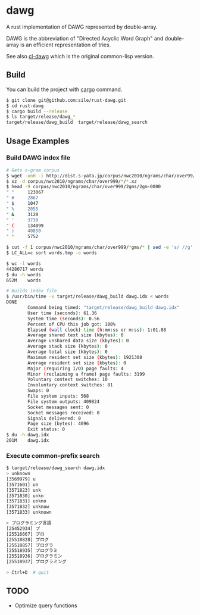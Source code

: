 dawg
====

A rust implementation of DAWG represented by double-array.

DAWG is the abbreviation of "Directed Acyclic Word Graph" and
double-array is an efficient representation of tries.

See also [cl-dawg](https://github.com/sile/cl-dawg) which is the original common-lisp version.

Build
-----

You can build the project with [cargo](https://github.com/rust-lang/cargo) command.

```sh
$ git clone git@github.com:sile/rust-dawg.git
$ cd rust-dawg
$ cargo build --release
$ ls target/release/dawg_*
target/release/dawg_build  target/release/dawg_search
```

Usage Examples
--------------

### Build DAWG index file

```sh
# Gets n-gram corpus
$ wget -xnH -i http://dist.s-yata.jp/corpus/nwc2010/ngrams/char/over99/filelist
$ xz -d corpus/nwc2010/ngrams/char/over999/*/*.xz
$ head -9 corpus/nwc2010/ngrams/char/over999/2gms/2gm-0000
" "     123067
" #     2867
" $     1047
" %     2055
" &     3128
" '     3730
" (     134099
" )     40850
" *     5752

$ cut -f 1 corpus/nwc2010/ngrams/char/over999/*gms/* | sed -e 's/ //g' > words.tmp
$ LC_ALL=c sort words.tmp -o words

$ wc -l words
44280717 words
$ du -h words
652M    words

# Builds index file
$ /usr/bin/time -v target/release/dawg_build dawg.idx < words
DONE
        Command being timed: "target/release/dawg_build dawg.idx"
        User time (seconds): 61.36
        System time (seconds): 0.56
        Percent of CPU this job got: 100%
        Elapsed (wall clock) time (h:mm:ss or m:ss): 1:01.88
        Average shared text size (kbytes): 0
        Average unshared data size (kbytes): 0
        Average stack size (kbytes): 0
        Average total size (kbytes): 0
        Maximum resident set size (kbytes): 1921308
        Average resident set size (kbytes): 0
        Major (requiring I/O) page faults: 4
        Minor (reclaiming a frame) page faults: 3199
        Voluntary context switches: 10
        Involuntary context switches: 81
        Swaps: 0
        File system inputs: 568
        File system outputs: 409824
        Socket messages sent: 0
        Socket messages received: 0
        Signals delivered: 0
        Page size (bytes): 4096
        Exit status: 0
$ du -h dawg.idx
201M    dawg.idx
```

### Execute common-prefix search

```sh
$ target/release/dawg_search dawg.idx
> unknown
[3569979] u
[3571601] un
[3571823] unk
[3571830] unkn
[3571831] unkno
[3571832] unknow
[3571833] unknown

> プログラミング言語
[25452934] プ
[25516667] プロ
[25518828] プログ
[25518857] プログラ
[25518935] プログラミ
[25518936] プログラミン
[25518937] プログラミング

> Ctrl+D  # quit
```

TODO
----

- Optimize query functions
